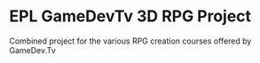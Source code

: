 # EPL GameDevTv 3D RPG Project
 Combined project for the various RPG creation courses offered by GameDev.Tv
